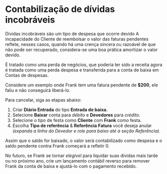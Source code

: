 # Contabilização de dívidas incobráveis



Dívidas incobráveis ​​são um tipo de despesa que ocorre devido A incapacidade do Cliente de reembolsar o valor das faturas pendentes reflete, nesses casos, quando há uma crença sincera ou razoável de que não pode ser recuperado, considera-se uma boa prática amortizar o valor devido. 

É tratado como uma perda de negócios, que poderia ter sido a receita agora é tratada como uma perda despesa e transferida para a conta de baixa em Contas de despesas. 

  


Considere um exemplo onde Frank tem uma fatura pendente de **$200**, ele faliu e não conseguirá liberá-lo. 

Para cancelar, siga as etapas abaixo:

  


1. Criar **Diário Entrada** do tipo **Entrada de baixa.**
2. Selecione **Baixar** conta para *débito* e **Devedores** para *crédito.*
3. Selecione o tipo de festa como **Cliente** com **Frank** como festa.
4. Escolha **Tipo de referência** & **Referência** **Fatura** você deseja anular *(expanda a linha do Devedor e role para baixo até a seção Referência)*.

  


Assim que o saldo for baixado, o valor será contabilizado como despesa e o saldo pendente contra Frank começará a refletir 0. 

  


  


No futuro, se Frank se tornar *elegível* para liquidar suas dívidas mais tarde ou no próximo ano, crie um lançamento contábil reverso para remover Frank da conta de baixa e ajustá-lo com o pagamento recebido.




